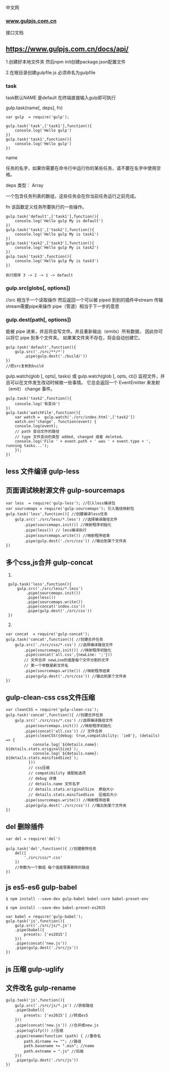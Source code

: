中文网 
###  www.gulpjs.com.cn

接口文档
## https://www.gulpjs.com.cn/docs/api/

1.创建好本地文件夹 然后npm init创建package.json配置文件

2.在根目录创建gulpfile.js  必须命名为gulpfile

### task

task默认NAME 是default
在终端直接输入gulp即可执行

gulp.task(name[, deps], fn)


```
var gulp  = require('gulp');

gulp.task('task',['task1'],function(){
    console.log('Hello gulp')
})
gulp.task('task1',function(){
    console.log('Hello gulp')
})
```



name

任务的名字，如果你需要在命令行中运行你的某些任务，请不要在名字中使用空格。

deps
类型： Array

一个包含任务列表的数组，这些任务会在你当前任务运行之前完成。

fn
该函数定义任务所要执行的一些操作。
``` 
gulp.task('default',['task1'],function(){
    console.log('Hello gulp My is default')
})
gulp.task('task1',['task2'],function(){
    console.log('Hello gulp My is task1')
})
gulp.task('task2',['task3'],function(){
    console.log('Hello gulp My is task2')
})
gulp.task('task3',function(){
    console.log('Hello gulp My is task3')
})

执行顺序 3 -> 2 -> 1 -> default
```
### gulp.src(globs[, options])
//src 相当于一个读取操作 然后返回一个可以被 piped 到别的插件中stream
传输stream需要pipe来操作
pipe（管道）相当于下一步的意思

### gulp.dest(path[, options])
能被 pipe 进来，并且将会写文件。并且重新输出（emits）所有数据，
因此你可以将它 pipe 到多个文件夹。
如果某文件夹不存在，将会自动创建它。
```
gulp.task('default',function(){
    gulp.src('./src/**/*')
        .pipe(gulp.dest('./build/')) 
})
//把src复制到build
```

gulp.watch(glob [, opts], tasks) 或 gulp.watch(glob [, opts, cb])
监视文件，并且可以在文件发生改动时候做一些事情。
它总会返回一个 EventEmitter 来发射（emit） change 事件。

```
gulp.task('task2',function(){
    console.log('有变动')
})
gulp.task('watchFile',function(){
    var watch =  gulp.watch('./src/index.html',['task2'])
    watch.on('change', function(event) {
    console.log(event);    
    // path 变动文件的路径
    // type 文件变动的类型 added, changed 或者 deleted。
    console.log('File ' + event.path + ' was ' + event.type + ', running tasks...');
    });
})
```
## less 文件编译 gulp-less
## 页面调试映射源文件 gulp-sourcemaps
```
var less  = require('gulp-less'); //引入less编译包
var sourcemaps = require('gulp-sourcemaps'); 引入路径映射包
gulp.task('less',function(){ //创建编译less任务
    gulp.src('./src/less/*.less') //选择编译路径文件
        .pipe(sourcemaps.init()) //映射程序初始化
        .pipe(less()) // less编译执行
        .pipe(sourcemaps.write()) //映射程序结束
        .pipe(gulp.dest('./src/css')) //输出到某个文件夹
})
```
## 多个css,js合并 gulp-concat
1.
```
 gulp.task('less',function(){
     gulp.src('./src/less/*.less')
         .pipe(sourcemaps.init())
         .pipe(less())
         .pipe(sourcemaps.write())
         .pipe(concat('index.css'))
         .pipe(gulp.dest('./src/css'))
 })

```
2.
```
var concat  = require('gulp-concat');
gulp.task('concat',function(){ //创建合并任务
    gulp.src('./src/css/*.css') //选择编译路径文件
        .pipe(sourcemaps.init()) //映射程序初始化
        .pipe(concat('all.css',{newLine: ';'})) 
        // 文件合并 newLine的值是每个文件分割的文字 
        // 第一个参数是新文件名
        .pipe(sourcemaps.write()) //映射程序结束
        .pipe(gulp.dest('./src/css')) //输出到某个文件夹
})
```
## gulp-clean-css  css文件压缩

```
var cleanCSS = require('gulp-clean-css');
gulp.task('concat',function(){ //创建合并任务
    gulp.src('./src/css/*.css') //选择编译路径文件
        .pipe(sourcemaps.init()) //映射程序初始化
        .pipe(concat('all.css')) // 文件合并
        .pipe(cleanCSS({debug: true,compatibility: 'ie8'}, (details) => {
            console.log(`${details.name}: ${details.stats.originalSize}`);
            console.log(`${details.name}: ${details.stats.minifiedSize}`);
          }))
          // css压缩 
          // compatibility 谁配姓选项
          // debug 详情
          // details.name 文件名字
          // details.stats.originalSize  原始大小
          // details.stats.minifiedSize  压缩后大小
        .pipe(sourcemaps.write()) //映射程序结束
        .pipe(gulp.dest('./src/css')) //输出到某个文件夹
})
```
## del 删除插件

```
var del = require('del')

gulp.task('del',function(){ //创建删除任务
    del([
        './src/css/*.css'
    ])
    //参数为一个数组 每个值是需要删除的路径
})
```
## js es5-es6 gulp-babel

``$ npm install --save-dev gulp-babel babel-core babel-preset-env``

``$ npm install --save-dev babel-preset-es2015``

```
var babel = require('gulp-babel');
gulp.task('js',function(){
    gulp.src('./src/js/*.js')
    .pipe(babel({
        presets: ['es2015']
    }))
    .pipe(concat('new.js'))
    .pipe(gulp.dest('./src/js'))
})
```

## js 压缩 gulp-uglify

## 文件改名 gulp-rename
```
gulp.task('js',function(){
    gulp.src('./src/js/*.js') //获取路径
    .pipe(babel({
        presets: ['es2015'] //转成es5
    }))
    .pipe(concat('new.js')) //合并成new.js
    .pipe(uglify()) //压缩
    .pipe(rename(function (path) { //重命名
        path.dirname += ""; //路径
        path.basename += ".min"; //name
        path.extname = ".js" //后缀
    }))
    .pipe(gulp.dest('./src/js'))
})
```